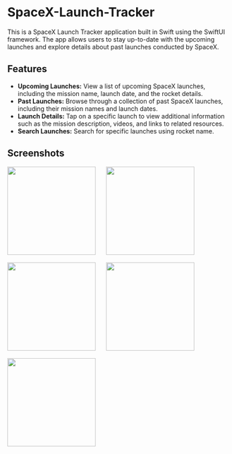 # SpaceX-Launch-Tracker
This is a SpaceX Launch Tracker application built in Swift using the SwiftUI framework. The app allows users to stay up-to-date with the upcoming launches and explore details about past launches conducted by SpaceX.

## Features
- **Upcoming Launches:** View a list of upcoming SpaceX launches, including the mission name, launch date, and the rocket details.
- **Past Launches:** Browse through a collection of past SpaceX launches, including their mission names and launch dates.
- **Launch Details:** Tap on a specific launch to view additional information such as the mission description, videos, and links to related resources.
- **Search Launches:** Search for specific launches using rocket name.

## Screenshots


<img src="https://github.com/BerkaySimsek1/SpaceX-Launch-Tracker/assets/113512628/d4e43fa8-7275-4f30-9854-4e46183df2c4.png" width="200" style="display: inline-block;">&nbsp;&nbsp;&nbsp;&nbsp;&nbsp;&nbsp;<img src="https://github.com/BerkaySimsek1/SpaceX-Launch-Tracker/assets/113512628/42a0c59b-e664-4bbc-91a7-a0a4a6d59ad0.png" width="200" style="display: inline-block;">


<img src="https://github.com/BerkaySimsek1/SpaceX-Launch-Tracker/assets/113512628/e8538665-6dad-4eac-9638-c401ba52d669.png" width="200" style="display: inline-block;">&nbsp;&nbsp;&nbsp;&nbsp;&nbsp;&nbsp;<img src="https://github.com/BerkaySimsek1/SpaceX-Launch-Tracker/assets/113512628/bfc6bda6-f29b-4df4-88bf-a98552b1aa01.png" width="200" style="display: inline-block;">


<img src="https://github.com/BerkaySimsek1/SpaceX-Launch-Tracker/assets/113512628/22548b2c-919c-4f2f-abb2-756fb1649c5d.png" width="200" style="display: inline-block;">
